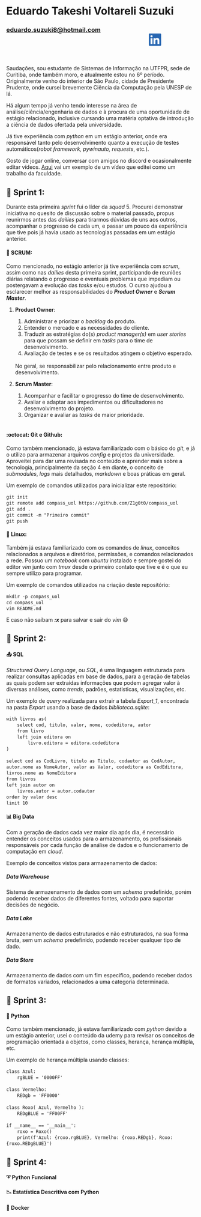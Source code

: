 # __Eduardo Takeshi Voltareli Suzuki__

### [eduardo.suzuki8@hotmail.com](mailto:eduardo.suzuki8@hotmail.com) &emsp;&emsp;&emsp;&emsp;&emsp;&emsp;&emsp;&emsp;&emsp;&emsp;&emsp;&emsp;&emsp;&emsp;&emsp;&emsp;&emsp;&emsp;&emsp;&emsp;&emsp;&emsp;&emsp;  [<img src="img/Linkedin-logo-icon.png" width="" height="33">](https://www.linkedin.com/in/eduardo-suzuki888/)

<br>

Saudações, sou estudante de Sistemas de Informação na UTFPR, sede de Curitiba, onde também moro, e atualmente estou no 6º período. Originalmente venho do interior de São Paulo, cidade de Presidente Prudente, onde cursei brevemente Ciência da Computação pela UNESP de lá.

Há algum tempo já venho tendo interesse na área de análise/ciência/engenharia de dados e à procura de uma oportunidade de estágio relacionado, inclusive cursando uma matéria optativa de introdução a ciência de dados ofertada pela universidade.

Já tive experiência com _python_ em um estágio anterior, onde era responsável tanto pelo desenvolvimento quanto a execução de testes automáticos(_robot framework, pywinauto, requests_, etc.). 

Gosto de jogar online, conversar com amigos no discord e ocasionalmente editar vídeos. [Aqui](https://www.youtube.com/watch?v=ewrH-qLSbXs) vai um exemplo de um vídeo que editei como um trabalho da faculdade.

## :runner: __Sprint 1__:

Durante esta primeira _sprint_ fui o líder da _squad_ 5. Procurei demonstrar iniciativa no quesito de discussão sobre o material passado, propus reunirmos antes das _dailies_ para tirarmos dúvidas de uns aos outros, acompanhar o progresso de cada um, e passar um pouco da experiência que tive pois já havia usado as tecnologias passadas em um estágio anterior.

#### :rugby_football: SCRUM:

Como mencionado, no estágio anterior já tive experiência com _scrum_, assim como nas _dailies_ desta primeira sprint, participando de reuniões diárias relatando o progresso e eventuais problemas que impediam ou postergavam a evolução das _tasks_ e/ou estudos. O curso ajudou a esclarecer melhor as responsabilidades do _**Product Owner**_ e _**Scrum Master**_.

1. **Product Owner**:

    1. Administrar e priorizar o _backlog_ do produto.
    2. Entender o mercado e as necessidades do cliente.
    3. Traduzir as estratégias do(s) _product manager(s)_ em _user stories_ para que possam se definir em _tasks_ para o time de desenvolvimento.
    4. Avaliação de testes e se os resultados atingem o objetivo esperado.
    <br>
    No geral, se responsabilizar pelo relacionamento entre produto e desenvolvimento.
    <br>

2. **Scrum Master**:

    1. Acompanhar e facilitar o progresso do time de desenvolvimento.
    2. Avaliar e adaptar aos impedimentos ou dificultadores no desenvolvimento do projeto.
    3. Organizar e avaliar as _tasks_ de maior prioridade.

    <br>

#### :octocat: **Git e Github**:

Como também mencionado, já estava familiarizado com o básico do _git_, e já o utilizo para armazenar arquivos _config_ e projetos da universidade. Aproveitei para dar uma revisada no conteúdo e aprender mais sobre a tecnologia, principalmente da seção 4 em diante, o conceito de _submodules_, _logs_ mais detalhados, _markdown_ e boas práticas em geral. 

Um exemplo de comandos utilizados para inicializar este repositório:

```
git init
git remote add compass_uol https://github.com/Z1g0t0/compass_uol
git add .
git commit -m "Primeiro commit"
git push
```

#### :penguin: **Linux**:

Também já estava familiarizado com os comandos de _linux_, conceitos relacionados a arquivos e diretórios, permissões, e comandos relacionados a rede. Possuo um _notebook_ com _ubuntu_ instalado e sempre gostei do editor _vim_ junto com _tmux_ desde o primeiro contato que tive e é o que eu sempre utilizo para programar. 

Um exemplo de comandos utilizados na criação deste repositório:
```
mkdir -p compass_uol
cd compass_uol
vim README.md
```

E caso não saibam _**:x**_ para salvar e sair do _vim_ :sweat_smile:

## :runner: __Sprint 2__:

#### :outbox_tray: **SQL**

_Structured Query Language_, ou _SQL_, é uma linguagem estruturada para realizar consultas aplicadas em base de dados, para a geração de tabelas as quais podem ser extraídas informações que podem agregar valor à diversas análises, como _trends_, padrões, estatisticas, visualizações, etc.

Um exemplo de _query_ realizada para extrair a tabela _Export_1_, encontrada na pasta _Export_ usando a base de dados _biblioteca.sqlite_:

```
with livros as(
    select cod, titulo, valor, nome, codeditora, autor
    from livro 
    left join editora on 
        livro.editora = editora.codeditora
)

select cod as CodLivro, titulo as Titulo, codautor as CodAutor, autor.nome as NomeAutor, valor as Valor, codeditora as CodEditora, livros.nome as NomeEditora
from livros 
left join autor on 
    livros.autor = autor.codautor
order by valor desc
limit 10
```

#### :bar_chart: **Big Data**

Com a geração de dados cada vez maior dia após dia, é necessário entender os conceitos usados para o armazenamento, os profissionais responsáveis por cada função de análise de dados e o funcionamento de computação em _cloud_.

Exemplo de conceitos vistos para armazenamento de dados:

##### _**Data Warehouse**_

Sistema de armazenamento de dados com um _schema_ predefinido, porém podendo receber dados de diferentes fontes, voltado para suportar decisões de negócio.

##### _**Data Lake**_

Armazenamento de dados estruturados e não estruturados, na sua forma bruta, sem um _schema_ predefinido, podendo receber qualquer tipo de dado.

##### _**Data Store**_

Armazenamento de dados com um fim especifico, podendo receber dados de formatos variados, relacionados a uma categoria determinada.

## :runner: __Sprint 3__:

#### :snake: **Python**

Como também mencionado, já estava familiarizado com _python_ devido a um estágio anterior, usei o conteúdo da udemy para revisar os conceitos de programação orientada a objetos, como classes, herança, herança múltipla, etc.

Um exemplo de herança múltipla usando classes:

```
class Azul:
    rgBLUE = '0000FF'

class Vermelho:
    REDgb = 'FF0000'

class Roxo( Azul, Vermelho ):
    REDgBLUE = 'FF00FF'

if __name__ == '__main__':
    roxo = Roxo()
    print(f'Azul: {roxo.rgBLUE}, Vermelho: {roxo.REDgb}, Roxo: {roxo.REDgBLUE}')
```

## :runner: __Sprint 4__:

#### :curly_loop: **Python Funcional**

#### :chart_with_downwards_trend: **Estatística Descritiva com Python**

#### :whale: **Docker**